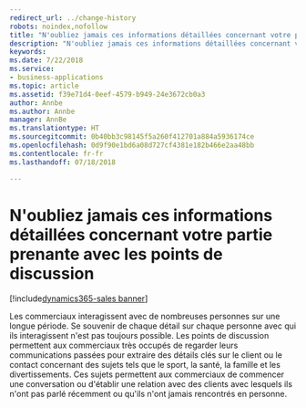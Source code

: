 ```yaml
---
redirect_url: ../change-history
robots: noindex,nofollow
title: "N'oubliez jamais ces informations détaillées concernant votre partie prenante avec les points de discussion"
description: "N'oubliez jamais ces informations détaillées concernant votre partie prenante avec les points de discussion"
keywords: 
ms.date: 7/22/2018
ms.service:
- business-applications
ms.topic: article
ms.assetid: f39e71d4-0eef-4579-b949-24e3672cb0a3
author: Annbe
ms.author: Annbe
manager: AnnBe
ms.translationtype: HT
ms.sourcegitcommit: 0b40bb3c98145f5a260f412701a884a5936174ce
ms.openlocfilehash: 0d9f90e1bd6a08d727cf4381e182b466e2aa48bb
ms.contentlocale: fr-fr
ms.lasthandoff: 07/18/2018

---
```


# <a name="never-forget-that-detail-about-your-stakeholder-with-talking-points"></a>N'oubliez jamais ces informations détaillées concernant votre partie prenante avec les points de discussion

[!include[dynamics365-sales banner](../includes/dynamics365-sales.md)]





Les commerciaux interagissent avec de nombreuses personnes sur une longue période. Se souvenir de chaque détail sur chaque personne avec qui ils interagissent n'est pas toujours possible. Les points de discussion permettent aux commerciaux très occupés de regarder leurs communications passées pour extraire des détails clés sur le client ou le contact concernant des sujets tels que le sport, la santé, la famille et les divertissements. Ces sujets permettent aux commerciaux de commencer une conversation ou d'établir une relation avec des clients avec lesquels ils n'ont pas parlé récemment ou qu'ils n'ont jamais rencontrés en personne. 

